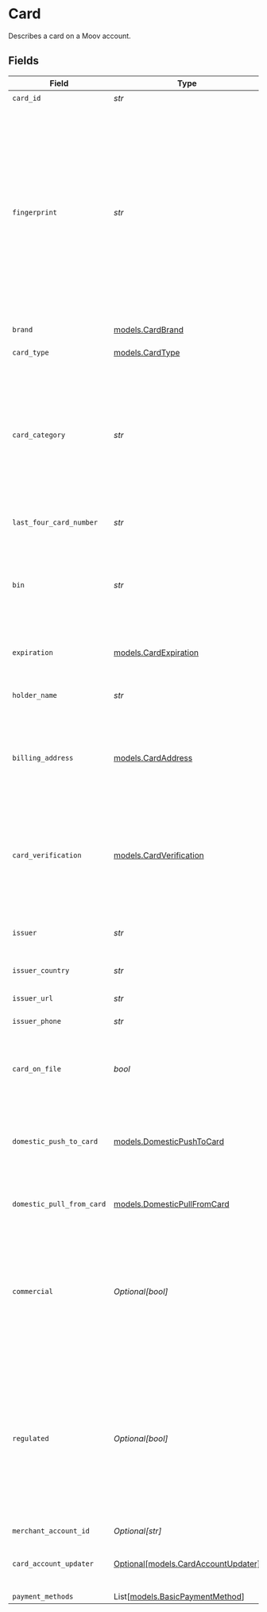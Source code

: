 # Card

Describes a card on a Moov account.


## Fields

| Field                                                                                                                                                                                                                                                                    | Type                                                                                                                                                                                                                                                                     | Required                                                                                                                                                                                                                                                                 | Description                                                                                                                                                                                                                                                              | Example                                                                                                                                                                                                                                                                  |
| ------------------------------------------------------------------------------------------------------------------------------------------------------------------------------------------------------------------------------------------------------------------------ | ------------------------------------------------------------------------------------------------------------------------------------------------------------------------------------------------------------------------------------------------------------------------ | ------------------------------------------------------------------------------------------------------------------------------------------------------------------------------------------------------------------------------------------------------------------------ | ------------------------------------------------------------------------------------------------------------------------------------------------------------------------------------------------------------------------------------------------------------------------ | ------------------------------------------------------------------------------------------------------------------------------------------------------------------------------------------------------------------------------------------------------------------------ |
| `card_id`                                                                                                                                                                                                                                                                | *str*                                                                                                                                                                                                                                                                    | :heavy_check_mark:                                                                                                                                                                                                                                                       | ID of the card.                                                                                                                                                                                                                                                          | 01234567-89ab-cdef-0123-456789abcdef                                                                                                                                                                                                                                     |
| `fingerprint`                                                                                                                                                                                                                                                            | *str*                                                                                                                                                                                                                                                                    | :heavy_check_mark:                                                                                                                                                                                                                                                       | Uniquely identifies a linked payment card or token.<br/>For Apple Pay, the fingerprint is based on the tokenized card number and may vary based on the user's device.<br/>This field can be used to identify specific payment methods across multiple accounts on your platform. | 9948962d92a1ce40c9f918cd9ece3a22bde62fb325a2f1fe2e833969de672ba3                                                                                                                                                                                                         |
| `brand`                                                                                                                                                                                                                                                                  | [models.CardBrand](../models/cardbrand.md)                                                                                                                                                                                                                               | :heavy_check_mark:                                                                                                                                                                                                                                                       | The card brand.                                                                                                                                                                                                                                                          | Visa                                                                                                                                                                                                                                                                     |
| `card_type`                                                                                                                                                                                                                                                              | [models.CardType](../models/cardtype.md)                                                                                                                                                                                                                                 | :heavy_check_mark:                                                                                                                                                                                                                                                       | The type of the card.                                                                                                                                                                                                                                                    | credit                                                                                                                                                                                                                                                                   |
| `card_category`                                                                                                                                                                                                                                                          | *str*                                                                                                                                                                                                                                                                    | :heavy_check_mark:                                                                                                                                                                                                                                                       | The category or level of the card defined by the issuer.<br/>Examples include, but not limited to, "REWARDS", "TRADITIONAL REWARDS", "CLASSIC", and "CORPORATE PURCHASING".                                                                                              |                                                                                                                                                                                                                                                                          |
| `last_four_card_number`                                                                                                                                                                                                                                                  | *str*                                                                                                                                                                                                                                                                    | :heavy_check_mark:                                                                                                                                                                                                                                                       | Last four digits of the card number                                                                                                                                                                                                                                      |                                                                                                                                                                                                                                                                          |
| `bin`                                                                                                                                                                                                                                                                    | *str*                                                                                                                                                                                                                                                                    | :heavy_check_mark:                                                                                                                                                                                                                                                       | The first six to eight digits of the card number, which identifies the financial institution that issued the card.                                                                                                                                                       |                                                                                                                                                                                                                                                                          |
| `expiration`                                                                                                                                                                                                                                                             | [models.CardExpiration](../models/cardexpiration.md)                                                                                                                                                                                                                     | :heavy_check_mark:                                                                                                                                                                                                                                                       | The expiration date of the card or token.                                                                                                                                                                                                                                | {<br/>"month": "01",<br/>"year": "21"<br/>}                                                                                                                                                                                                                              |
| `holder_name`                                                                                                                                                                                                                                                            | *str*                                                                                                                                                                                                                                                                    | :heavy_check_mark:                                                                                                                                                                                                                                                       | The name of the cardholder as it appears on the card.                                                                                                                                                                                                                    |                                                                                                                                                                                                                                                                          |
| `billing_address`                                                                                                                                                                                                                                                        | [models.CardAddress](../models/cardaddress.md)                                                                                                                                                                                                                           | :heavy_check_mark:                                                                                                                                                                                                                                                       | N/A                                                                                                                                                                                                                                                                      | {<br/>"addressLine1": "123 Main Street",<br/>"addressLine2": "Apt 302",<br/>"city": "Boulder",<br/>"stateOrProvince": "CO",<br/>"postalCode": "80301",<br/>"country": "US"<br/>}                                                                                         |
| `card_verification`                                                                                                                                                                                                                                                      | [models.CardVerification](../models/cardverification.md)                                                                                                                                                                                                                 | :heavy_check_mark:                                                                                                                                                                                                                                                       | The results of submitting cardholder data to a card network for verification.                                                                                                                                                                                            | {<br/>"cvv": "match",<br/>"addressLine1": "match",<br/>"postalCode": "match",<br/>"accountName": {<br/>"firstName": "match",<br/>"lastName": "match",<br/>"middleName": "match",<br/>"fullName": "match"<br/>}<br/>}                                                     |
| `issuer`                                                                                                                                                                                                                                                                 | *str*                                                                                                                                                                                                                                                                    | :heavy_check_mark:                                                                                                                                                                                                                                                       | Financial institution that issued the card.                                                                                                                                                                                                                              |                                                                                                                                                                                                                                                                          |
| `issuer_country`                                                                                                                                                                                                                                                         | *str*                                                                                                                                                                                                                                                                    | :heavy_check_mark:                                                                                                                                                                                                                                                       | Country where the card was issued.                                                                                                                                                                                                                                       |                                                                                                                                                                                                                                                                          |
| `issuer_url`                                                                                                                                                                                                                                                             | *str*                                                                                                                                                                                                                                                                    | :heavy_check_mark:                                                                                                                                                                                                                                                       | URL of the issuer.                                                                                                                                                                                                                                                       |                                                                                                                                                                                                                                                                          |
| `issuer_phone`                                                                                                                                                                                                                                                           | *str*                                                                                                                                                                                                                                                                    | :heavy_check_mark:                                                                                                                                                                                                                                                       | Phone number of the issuer.                                                                                                                                                                                                                                              |                                                                                                                                                                                                                                                                          |
| `card_on_file`                                                                                                                                                                                                                                                           | *bool*                                                                                                                                                                                                                                                                   | :heavy_check_mark:                                                                                                                                                                                                                                                       | Indicates cardholder has authorized card to be stored for future payments.                                                                                                                                                                                               |                                                                                                                                                                                                                                                                          |
| `domestic_push_to_card`                                                                                                                                                                                                                                                  | [models.DomesticPushToCard](../models/domesticpushtocard.md)                                                                                                                                                                                                             | :heavy_check_mark:                                                                                                                                                                                                                                                       | Indicates which level of domestic push-to-card transfer is supported by the card, if any.                                                                                                                                                                                | standard                                                                                                                                                                                                                                                                 |
| `domestic_pull_from_card`                                                                                                                                                                                                                                                | [models.DomesticPullFromCard](../models/domesticpullfromcard.md)                                                                                                                                                                                                         | :heavy_check_mark:                                                                                                                                                                                                                                                       | Indicates if the card supports domestic pull-from-card transfer.                                                                                                                                                                                                         | supported                                                                                                                                                                                                                                                                |
| `commercial`                                                                                                                                                                                                                                                             | *Optional[bool]*                                                                                                                                                                                                                                                         | :heavy_minus_sign:                                                                                                                                                                                                                                                       | If true, the card is for commercial use, or associated with a business.<br/>If false, the card is associated with a general consumer.                                                                                                                                    |                                                                                                                                                                                                                                                                          |
| `regulated`                                                                                                                                                                                                                                                              | *Optional[bool]*                                                                                                                                                                                                                                                         | :heavy_minus_sign:                                                                                                                                                                                                                                                       | If true, the card issuing bank is regulated, and the scheme fees for debit transactions will be limited based on the Durbin Amendment.<br/>If false, the card issuing bank is not regulated, and the scheme fees will not be limited.                                    |                                                                                                                                                                                                                                                                          |
| `merchant_account_id`                                                                                                                                                                                                                                                    | *Optional[str]*                                                                                                                                                                                                                                                          | :heavy_minus_sign:                                                                                                                                                                                                                                                       | N/A                                                                                                                                                                                                                                                                      |                                                                                                                                                                                                                                                                          |
| `card_account_updater`                                                                                                                                                                                                                                                   | [Optional[models.CardAccountUpdater]](../models/cardaccountupdater.md)                                                                                                                                                                                                   | :heavy_minus_sign:                                                                                                                                                                                                                                                       | The results of the most recent card update request.                                                                                                                                                                                                                      | {<br/>"updatedOn": "2024-05-06T12:20:38.184Z",<br/>"updateType": "number-update"<br/>}                                                                                                                                                                                   |
| `payment_methods`                                                                                                                                                                                                                                                        | List[[models.BasicPaymentMethod](../models/basicpaymentmethod.md)]                                                                                                                                                                                                       | :heavy_minus_sign:                                                                                                                                                                                                                                                       | N/A                                                                                                                                                                                                                                                                      |                                                                                                                                                                                                                                                                          |